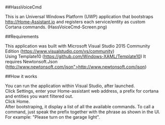 ##HassVoiceCmd

This is an Universal Windows Platform (UWP) application that bootstraps <a href="http://Home-Assistant.io">http://Home-Assistant.io</a> and registers each service/entity as custom Cortana commands.
(HassVoiceCmd-Screen.png)

##Requirements

This application was built with Microsoft Visual Studio 2015 Community Edition (https://www.visualstudio.com/vs/community)<br>
Using Template10 (https://github.com/Windows-XAML/Template10)
It requires Newtonsoft.Json (http://www.newtonsoft.com/json">http://www.newtonsoft.com/json)

##How it works

You can run the application within Visual Studio, after launched.<br>
Click Settings, enter your Home-assistant web address, a prefix for cortana and entities you want filtered out.<br>
Click Home.<br>
After bootstraping, it display a list of all the available commands.
To call a command, just speak the prefix together with the phrase as shown in the UI.<br>
For example: "Please turn on the garage light".
